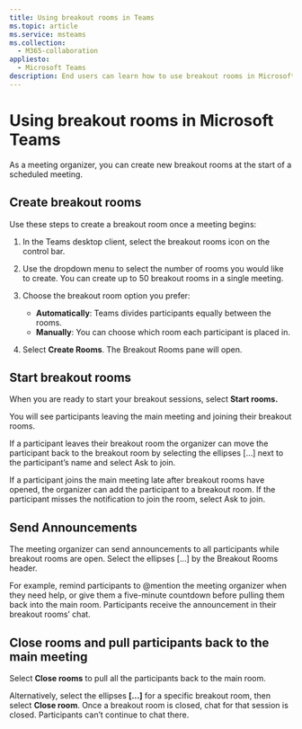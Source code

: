```yaml
---
title: Using breakout rooms in Teams
ms.topic: article
ms.service: msteams
ms.collection: 
  - M365-collaboration
appliesto: 
  - Microsoft Teams
description: End users can learn how to use breakout rooms in Microsoft Teams
---
```


# Using breakout rooms in Microsoft Teams

As a meeting organizer, you can create new breakout rooms at the start of a scheduled meeting.

## Create breakout rooms

Use these steps to create a breakout room once a meeting begins:

1. In the Teams desktop client, select the breakout rooms icon on the control bar.

2. Use the dropdown menu to select the number of rooms you would like to create. You can create up to 50 breakout rooms in a single meeting.

3. Choose the breakout room option you prefer:

    - **Automatically**: Teams divides participants equally between the rooms.
    - **Manually**: You can choose which room each participant is placed in.

4. Select **Create Rooms**. The Breakout Rooms pane will open.

## Start breakout rooms

When you are ready to start your breakout sessions, select **Start rooms.**

You will see participants leaving the main meeting and joining their breakout rooms.

If a participant leaves their breakout room the organizer can move the participant back to the breakout room by selecting the ellipses […] next to the participant’s name and select Ask to join.

If a participant joins the main meeting late after breakout rooms have opened, the organizer can add the participant to a breakout room. If the participant misses the notification to join the room, select Ask to join.

## Send Announcements

The meeting organizer can send announcements to all participants while breakout rooms are open. Select the ellipses […] by the Breakout Rooms header.

For example, remind participants to @mention the meeting organizer when they need help, or give them a five-minute countdown before pulling them back into the main room.
Participants receive the announcement in their breakout rooms’ chat.

## Close rooms and pull participants back to the main meeting

Select **Close rooms** to pull all the participants back to the main room.

Alternatively, select the ellipses **[…]** for a specific breakout room, then select **Close room**.
Once a breakout room is closed, chat for that session is closed. Participants can’t continue to chat there.
